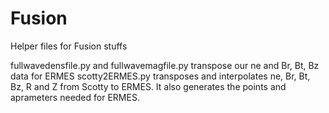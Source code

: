 # Fusion
Helper files for Fusion stuffs

fullwavedensfile.py and fullwavemagfile.py transpose our ne and Br, Bt, Bz data for ERMES
scotty2ERMES.py transposes and interpolates ne, Br, Bt, Bz, R and Z from Scotty to ERMES. It also generates the points and aprameters needed for ERMES.